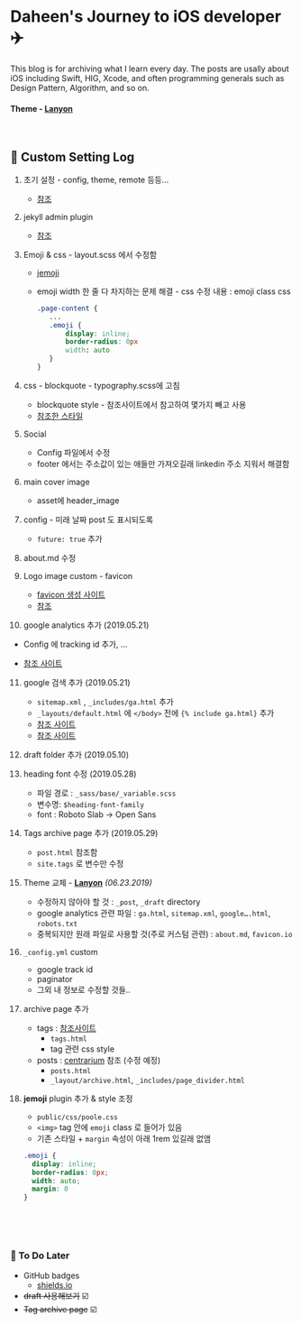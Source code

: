 # Daheen's Journey to iOS developer :airplane:

This blog is for archiving what I learn every day. The posts are usally about iOS including Swift, HIG, Xcode, and often programming generals such as Design Pattern, Algorithm, and so on.

#### Theme -  [Lanyon](https://github.com/poole/lanyon)

&nbsp;

## :wrench: Custom Setting Log 

1. 초기 설정 - config, theme, remote 등등...

   - [참조](https://gmlwjd9405.github.io/2017/10/06/Jekyll-github.io-blog-1.html)

2. jekyll admin plugin

   -  [참조](http://labs.brandi.co.kr/2018/05/14/chunbs.html)

3. Emoji & css - layout.scss 에서 수정함

   - [jemoji](https://github.com/jekyll/jemoji)

   - emoji width 한 줄 다 차지하는 문제 해결 - css 수정 내용 : emoji class css 

     ```css
     .page-content {
     	...
     	.emoji {
     		display: inline;
     		border-radius: 0px
     		width: auto
     	}
     }
     ```

4. css - blockquote - typography.scss에 고침

   - blockquote style - 참조사이트에서 참고하여 몇가지 빼고 사용
   - [참조한 스타일](https://css-tricks.com/snippets/css/simple-and-nice-blockquote-styling/)

5. Social 

   - Config 파일에서 수정
   - footer 에서는 주소값이 있는 애들만 가져오길래 linkedin 주소 지워서 해결함

6. main cover image

   - asset에 header_image

7. config - 미래 날짜 post 도 표시되도록

   - `future: true`  추가

8. about.md 수정

9. Logo image custom - favicon

   - [favicon 생성 사이트](https://www.favicon-generator.org/)
   - [참조](https://webdir.tistory.com/337)
   
10. google analytics 추가 (2019.05.21)

   - Config 에 tracking id 추가, ...

   - [참조 사이트](https://rextarx.github.io/jekyll/2017/02/03/Applying_Google_Analytics_to_a_blog_using_Jekyll/)

11. google 검색 추가 (2019.05.21)

    - `sitemap.xml` , `_includes/ga.html` 추가
    - `_layouts/default.html` 에 `</body>` 전에 `{% include ga.html}` 추가
    - [참조 사이트](https://wayhome25.github.io/etc/2017/02/20/google-search-sitemap-jekyll/)
    - [참조 사이트](https://gmlwjd9405.github.io/2017/10/20/include-blog-in-a-GoogleSearchEngine.html)
    
12. draft folder 추가 (2019.05.10)

13. heading font 수정 (2019.05.28)

    - 파일 경로 : `_sass/base/_variable.scss` 
    - 변수명: `$heading-font-family`
    - font : Roboto Slab → Open Sans

14. Tags archive page 추가 (2019.05.29)

    - `post.html` 참조함
    - `site.tags` 로 변수만 수정

15. Theme 교체 - [**Lanyon**](https://github.com/poole/lanyon) *(06.23.2019)*

    - 수정하지 않아야 할 것 : `_post`, `_draft` directory
    - google analytics 관련 파일 : `ga.html`, `sitemap.xml`, `google….html`, `robots.txt`
    - 중복되지만 원래 파일로 사용할 것(주로 커스텀 관련) : `about.md`, `favicon.io`

16. `_config.yml` custom

    - google track id
    - paginator
    - 그외 내 정보로 수정할 것들..

17. archive page 추가

    - tags : [참조사이트](https://github.com/lanyonm/lanyonm.github.io)
      - `tags.html` 
      - tag 관련 css style
    - posts : [centrarium](https://github.com/bencentra/centrarium) 참조 (수정 예정)
      - `posts.html`
      - `_layout/archive.html`, `_includes/page_divider.html`

18. **jemoji** plugin 추가 & style 조정

    - `public/css/poole.css`
    - `<img>` tag 안에 `emoji` class 로 들어가 있음
    - 기존 스타일 + `margin` 속성이 아래 1rem 있길래 없앰

    ```css
    .emoji {
      display: inline;
      border-radius: 0px;
      width: auto;
      margin: 0
    }
    ```

    

&nbsp;

&nbsp;

### :bookmark: To Do Later

- GitHub badges
  - [shields.io](https://github.com/badges/shields)
- <s>draft 사용해보기</s> :ballot_box_with_check:
- <s>Tag archive page</s> :ballot_box_with_check: